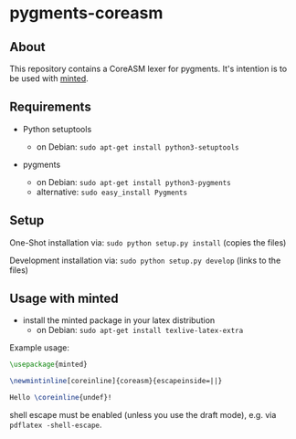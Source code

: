 # pygments-coreasm

## About

This repository contains a CoreASM lexer for pygments. It's intention is to be used with [minted](https://github.com/gpoore/minted).

## Requirements

- Python setuptools
  - on Debian: `sudo apt-get install python3-setuptools`

- pygments
  - on Debian: `sudo apt-get install python3-pygments`
  - alternative: `sudo easy_install Pygments`


## Setup

One-Shot installation via: `sudo python setup.py install` (copies the files)

Development installation via: `sudo python setup.py develop` (links to the files)


## Usage with minted

- install the minted package in your latex distribution
  - on Debian: `sudo apt-get install texlive-latex-extra`

Example usage:

```LaTeX
\usepackage{minted}

\newmintinline[coreinline]{coreasm}{escapeinside=||}

Hello \coreinline{undef}!
```

shell escape must be enabled (unless you use the draft mode), e.g. via `pdflatex -shell-escape`.

